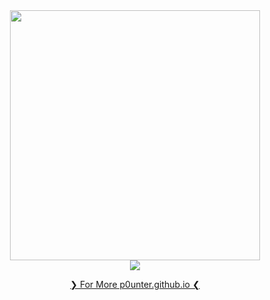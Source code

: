 <div align="center">
  <img src="https://github.com/user-attachments/assets/425ea767-bead-4756-9692-581ebda912d2" height="400">
</div>
<div align="center">
  <img src="https://komarev.com/ghpvc/?username=p0unter"  />
</div>

<p align="center">
  <a href="https://p0unter.github.io">❯ For More p0unter.github.io ❮</a>
</p>

